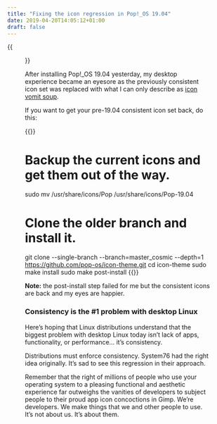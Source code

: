 ```yaml
---
title: "Fixing the icon regression in Pop!_OS 19.04"
date: 2019-04-20T14:05:12+01:00
draft: false
---
```


{{<figure src="consistent-icons.jpeg" alt="Screenshot of some consistent Pop!_OS icons from Pop!_OS 18.10 and earlier." caption="Ah, consistent icons.">}}

After installing Pop!_OS 19.04 yesterday, my desktop experience became an eyesore as the previously consistent icon set was replaced with what I can only describe as [icon vomit soup](https://mastodon.ar.al/@aral/101958586404597562).

If you want to get your pre-19.04 consistent icon set back, do this:

{{<highlight shell>}}
# Backup the current icons and get them out of the way.
sudo mv /usr/share/icons/Pop /usr/share/icons/Pop-19.04

# Clone the older branch and install it.
git clone --single-branch --branch=master_cosmic --depth=1 https://github.com/pop-os/icon-theme.git
cd icon-theme
sudo make install
sudo make post-install
{{</highlight>}}

__Note:__ the post-install step failed for me but the consistent icons are back and my eyes are happier.

### Consistency is the #1 problem with desktop Linux

Here’s hoping that Linux distributions understand that the biggest problem with desktop Linux today isn’t lack of apps, functionality, or performance… it’s consistency.

Distributions must enforce consistency. System76 had the right idea originally. It’s sad to see this regression in their approach.

Remember that the right of millions of people who use your operating system to a pleasing functional and aesthetic experience far outweighs the vanities of developers to subject people to their proud app icon concoctions in Gimp. We’re developers. We make things that we and other people to use. It’s not about us. It’s about them.
